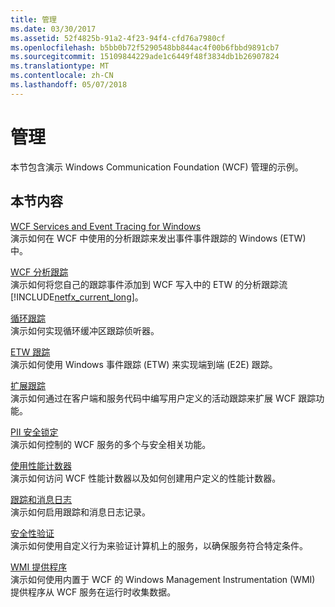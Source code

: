 ```yaml
---
title: 管理
ms.date: 03/30/2017
ms.assetid: 52f4825b-91a2-4f23-94f4-cfd76a7980cf
ms.openlocfilehash: b5bb0b72f5290548bb844ac4f00b6fbbd9891cb7
ms.sourcegitcommit: 15109844229ade1c6449f48f3834db1b26907824
ms.translationtype: MT
ms.contentlocale: zh-CN
ms.lasthandoff: 05/07/2018
---
```

# <a name="management"></a>管理
本节包含演示 Windows Communication Foundation (WCF) 管理的示例。  
  
## <a name="in-this-section"></a>本节内容  
 [WCF Services and Event Tracing for Windows](../../../../docs/framework/wcf/samples/wcf-services-and-event-tracing-for-windows.md)  
 演示如何在 WCF 中使用的分析跟踪来发出事件事件跟踪的 Windows (ETW) 中。  
  
 [WCF 分析跟踪](../../../../docs/framework/wcf/samples/wcf-analytic-tracing.md)  
 演示如何将您自己的跟踪事件添加到 WCF 写入中的 ETW 的分析跟踪流[!INCLUDE[netfx_current_long](../../../../includes/netfx-current-long-md.md)]。  
  
 [循环跟踪](../../../../docs/framework/wcf/samples/circular-tracing.md)  
 演示如何实现循环缓冲区跟踪侦听器。  
  
 [ETW 跟踪](../../../../docs/framework/wcf/samples/etw-tracing.md)  
 演示如何使用 Windows 事件跟踪 (ETW) 来实现端到端 (E2E) 跟踪。  
  
 [扩展跟踪](../../../../docs/framework/wcf/samples/extending-tracing.md)  
 演示如何通过在客户端和服务代码中编写用户定义的活动跟踪来扩展 WCF 跟踪功能。  
  
 [PII 安全锁定](../../../../docs/framework/wcf/samples/pii-security-lockdown.md)  
 演示如何控制的 WCF 服务的多个与安全相关功能。  
  
 [使用性能计数器](../../../../docs/framework/wcf/samples/using-performance-counters.md)  
 演示如何访问 WCF 性能计数器以及如何创建用户定义的性能计数器。  
  
 [跟踪和消息日志](../../../../docs/framework/wcf/samples/tracing-and-message-logging.md)  
 演示如何启用跟踪和消息日志记录。  
  
 [安全性验证](../../../../docs/framework/wcf/samples/security-validation.md)  
 演示如何使用自定义行为来验证计算机上的服务，以确保服务符合特定条件。  
  
 [WMI 提供程序](../../../../docs/framework/wcf/samples/wmi-provider.md)  
 演示如何使用内置于 WCF 的 Windows Management Instrumentation (WMI) 提供程序从 WCF 服务在运行时收集数据。
